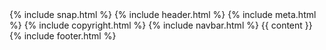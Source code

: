 <!doctype html>
<html lang="en">
    <title>{% if page.title %}{{ page.title }} – {% endif %}{{ site.title }}</title>
    {% include snap.html %}
    {% include header.html %}
    {% include meta.html %}
    <body class="snap">
        {% include copyright.html %}
        {% include navbar.html %}
        {{ content }}
    </body>
    {% include footer.html %}
</html>